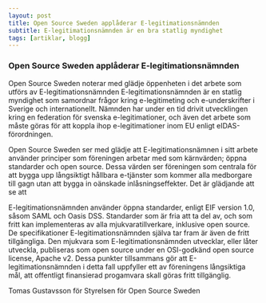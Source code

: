 ```yaml
---
layout: post
title: Open Source Sweden applåderar E-legitimationsnämnden
subtitle: E-legitimationsnämnden är en bra statlig myndighet
tags: [artiklar, blogg]
---
```


### Open Source Sweden applåderar E-legitimationsnämnden
Open Source Sweden noterar med glädje öppenheten i det arbete som utförs av E-legitimationsnämnden
E-legitimationsnämnden är en statlig myndighet som samordnar frågor kring e-legitimeting och e-underskrifter i Sverige och internationellt. Nämnden har under en tid drivit utvecklingen kring en federation för svenska e-legitimationer, och även det arbete som måste göras för att koppla ihop e-legitimationer inom EU enligt eIDAS-förordningen.

Open Source Sweden ser med glädje att E-legitimationsnämnen i sitt arbete använder principer som föreningen arbetar med som kärnvärden; öppna standarder och open source. Dessa värden ser föreningen som centrala för att bygga upp långsiktigt hållbara e-tjänster som kommer alla medborgare till gagn utan att bygga in oänskade inlåsningseffekter.
Det är glädjande att se att

E-legitimationsnämnden använder öppna standarder, enligt EIF version 1.0, såsom SAML och Oasis DSS. Standarder som är fria att ta del av, och som fritt kan implementeras av alla mjukvaratillverkare, inklusive open source.
De specifikationer E-legitimationsnämnden själva tar fram är även de fritt tillgängliga.
Den mjukvara som E-legitimationsnämnden utvecklar, eller låter utveckla, publiseras som open source under en OSI-godkänd open source license, Apache v2.
Dessa punkter tillsammans gör att E-legitimationsnämnden i detta fall uppfyller ett av föreningens långsiktiga mål, att offentligt finansierad progamvara skall göras fritt tillgänglig.

Tomas Gustavsson
för Styrelsen för Open Source Sweden
